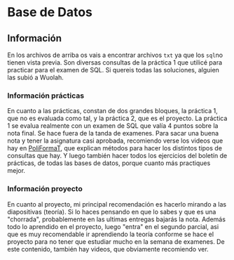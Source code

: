# Base de Datos

## Información

En los archivos de arriba os vais a encontrar archivos `txt` ya que los `sql`no tienen vista previa. Son diversas consultas de la práctica 1 que utilicé para practicar para el examen de SQL. Si quereis todas las soluciones, alguien las subió a Wuolah.  

### Información prácticas

En cuanto a las prácticas, constan de dos grandes bloques, la práctica 1, que no es evaluada como tal, y la práctica 2, que es el proyecto. 
La práctica 1 se evalua realmente con un examen de SQL que valía 4 puntos sobre la nota final. Se hace fuera de la tanda de examenes. Para sacar una buena nota y tener la asignatura casi aprobada, recomiendo verse los videos que hay en [PoliFormaT](https://poliformat.upv.es), que explican métodos para hacer los distintos tipos de consultas que hay. Y luego también hacer todos los ejercicios del boletín de prácticas, de todas las bases de datos, porque cuanto más practiques mejor.

### Información proyecto

En cuanto al proyecto, mi principal recomendación es hacerlo mirando a las diapositivas (teoría). Si lo haces pensando en que lo sabes y que es una "chorrada", probablemente en las ultimas entregas bajarás la nota. 
Además todo lo aprendido en el proyecto, luego "entra" en el segundo parcial, asi que es muy recomendable ir aprendiendo la teoría conforme se hace el proyecto para no tener que estudiar mucho en la semana de examenes. De este contenido, también hay videos, que obviamente recomiendo ver. 